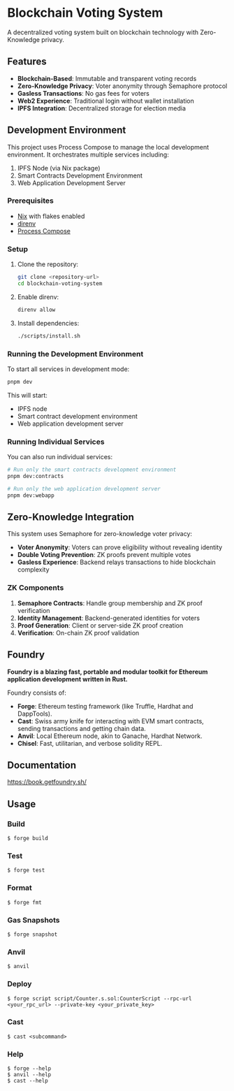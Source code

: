 # Blockchain Voting System

A decentralized voting system built on blockchain technology with Zero-Knowledge privacy.

## Features

- **Blockchain-Based**: Immutable and transparent voting records
- **Zero-Knowledge Privacy**: Voter anonymity through Semaphore protocol
- **Gasless Transactions**: No gas fees for voters
- **Web2 Experience**: Traditional login without wallet installation
- **IPFS Integration**: Decentralized storage for election media

## Development Environment

This project uses Process Compose to manage the local development environment. It orchestrates multiple services including:

1. IPFS Node (via Nix package)
2. Smart Contracts Development Environment
3. Web Application Development Server

### Prerequisites

- [Nix](https://nixos.org/download.html) with flakes enabled
- [direnv](https://direnv.net/)
- [Process Compose](https://github.com/F1bonacc1/process-compose)

### Setup

1. Clone the repository:
   ```bash
   git clone <repository-url>
   cd blockchain-voting-system
   ```

2. Enable direnv:
   ```bash
   direnv allow
   ```

3. Install dependencies:
   ```bash
   ./scripts/install.sh
   ```

### Running the Development Environment

To start all services in development mode:

```bash
pnpm dev
```

This will start:
- IPFS node
- Smart contract development environment
- Web application development server

### Running Individual Services

You can also run individual services:

```bash
# Run only the smart contracts development environment
pnpm dev:contracts

# Run only the web application development server
pnpm dev:webapp
```

## Zero-Knowledge Integration

This system uses Semaphore for zero-knowledge voter privacy:

- **Voter Anonymity**: Voters can prove eligibility without revealing identity
- **Double Voting Prevention**: ZK proofs prevent multiple votes
- **Gasless Experience**: Backend relays transactions to hide blockchain complexity

### ZK Components

1. **Semaphore Contracts**: Handle group membership and ZK proof verification
2. **Identity Management**: Backend-generated identities for voters
3. **Proof Generation**: Client or server-side ZK proof creation
4. **Verification**: On-chain ZK proof validation

## Foundry

**Foundry is a blazing fast, portable and modular toolkit for Ethereum application development written in Rust.**

Foundry consists of:

-   **Forge**: Ethereum testing framework (like Truffle, Hardhat and DappTools).
-   **Cast**: Swiss army knife for interacting with EVM smart contracts, sending transactions and getting chain data.
-   **Anvil**: Local Ethereum node, akin to Ganache, Hardhat Network.
-   **Chisel**: Fast, utilitarian, and verbose solidity REPL.

## Documentation

https://book.getfoundry.sh/

## Usage

### Build

```shell
$ forge build
```

### Test

```shell
$ forge test
```

### Format

```shell
$ forge fmt
```

### Gas Snapshots

```shell
$ forge snapshot
```

### Anvil

```shell
$ anvil
```

### Deploy

```shell
$ forge script script/Counter.s.sol:CounterScript --rpc-url <your_rpc_url> --private-key <your_private_key>
```

### Cast

```shell
$ cast <subcommand>
```

### Help

```shell
$ forge --help
$ anvil --help
$ cast --help
```